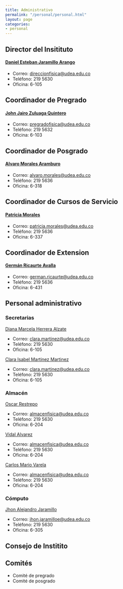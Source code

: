 ```yaml
---
title: Administrativo
permalink: "/personal/personal.html"
layout: page
categories:
- personal
---
```


## Director del Insitituto
#### [Daniel Esteban Jaramillo Arango](mailto:daniel.jaramillo@udea.edu.co)
* Correo: direccionfisica@udea.edu.co 
* Teléfono: 219 5630
* Oficina: 6-105

## Coordinador de Pregrado
#### [John Jairo Zuluaga Quintero](mailto:john.zuluaga@udea.edu.co)
* Correo: pregradofisica@udea.edu.co 
* Teléfono: 219 5632
* Oficina: 6-103

## Coordinador de Posgrado
#### [Alvaro Morales Aramburo](mailto:alvaro.morales@udea.edu.co)
* Correo: alvaro.morales@udea.edu.co 
* Teléfono: 219 5636
* Oficina: 6-318

## Coordinador de Cursos de Servicio
#### [Patricia Morales](mailto:pmorales@fisica.udea.edu.co)
* Correo: patricia.morales@udea.edu.co
* Teléfono: 219 5636
* Oficina: 6-337

## Coordinador de Extension
#### [Germán Ricaurte Avalla](mailto:german.ricaurte@udea.edu.co)
* Correo: german.ricaurte@udea.edu.co
* Teléfono: 219 5636
* Oficina: 6-431

## Personal administrativo

### Secretarias

[Diana Marcela Herrera Alzate](mailto:marcela.herrera@udea.edu.co)

* Correo: clara.martinez@udea.edu.co
* Teléfono: 219 5630
* Oficina: 6-105

[Clara Isabel Martinez Martinez](mailto:clara.martinez@udea.edu.co)

* Correo: clara.martinez@udea.edu.co
* Teléfono: 219 5630
* Oficina: 6-105

### Almacén 
[Oscar Restrepo](mailto:almacenfisica@udea.edu.co)

* Correo: almacenfisica@udea.edu.co
* Teléfono: 219 5630
* Oficina: 6-204

[Vidal Alvarez](mailto:almacenfisica@udea.edu.co)

* Correo: almacenfisica@udea.edu.co
* Teléfono: 219 5630
* Oficina: 6-204

[Carlos Mario Varela](mailto:almacenfisica@udea.edu.co)

* Correo: almacenfisica@udea.edu.co
* Teléfono: 219 5630
* Oficina: 6-204

### Cómputo
[Jhon Alejandro Jaramillo](mailto:jhon.jaramilloe@udea.edu.co)

* Correo: jhon.jaramilloe@udea.edu.co
* Teléfono: 219 5630
* Oficina: 6-305

## Consejo de Institito

## Comités
* Comité de pregrado
* Comité de posgrado

